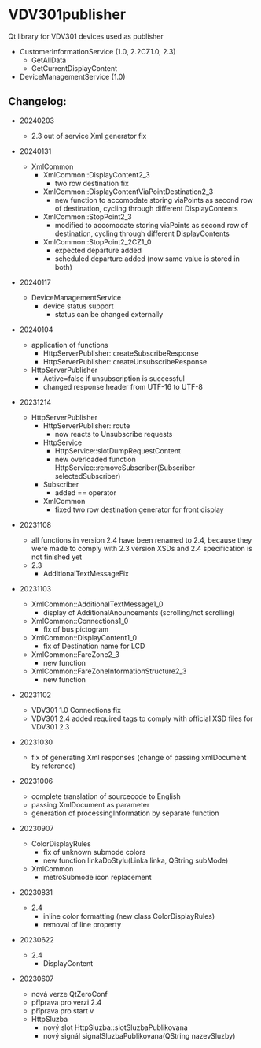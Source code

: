 # VDV301publisher
Qt library for VDV301 devices used as publisher

- CustomerInformationService (1.0, 2.2CZ1.0, 2.3)
    - GetAllData
    - GetCurrentDisplayContent
- DeviceManagementService (1.0)


## Changelog:
- 20240203
    - 2.3 out of service Xml generator fix
- 20240131
    - XmlCommon 
        - XmlCommon::DisplayContent2_3
            - two row destination fix
        - XmlCommon::DisplayContentViaPointDestination2_3
            - new function to accomodate storing viaPoints as second row of destination, cycling through different DisplayContents 
        - XmlCommon::StopPoint2_3
            - modified to accomodate storing viaPoints as second row of destination, cycling through different DisplayContents 
        - XmlCommon::StopPoint2_2CZ1_0
            - expected departure added
            - scheduled departure added (now same value is stored in both)
        
- 20240117
    - DeviceManagementService
        - device status support
            - status can be changed externally
- 20240104
    - application of functions
        - HttpServerPublisher::createSubscribeResponse
        - HttpServerPublisher::createUnsubscribeResponse
    - HttpServerPublisher
        - Active=false if unsubscription is successful 
        - changed response header from UTF-16 to UTF-8


- 20231214
    - HttpServerPublisher
        - HttpServerPublisher::route
            - now reacts to Unsubscribe requests
        - HttpService
            - HttpService::slotDumpRequestContent
            - new overloaded function HttpService::removeSubscriber(Subscriber selectedSubscriber)
        - Subscriber
            - added == operator
        - XmlCommon
            - fixed two row destination generator for front display 
    

- 20231108
    - all functions in version 2.4 have been renamed to 2.4, because they were made to comply with 2.3 version XSDs and 2.4 specification is not finished yet
    - 2.3
        - AdditionalTextMessageFix

- 20231103
    - XmlCommon::AdditionalTextMessage1_0
        - display of AdditionalAnouncements (scrolling/not scrolling)
    - XmlCommon::Connections1_0
        - fix of bus pictogram
    - XmlCommon::DisplayContent1_0
        - fix of Destination name for LCD
    - XmlCommon::FareZone2_3
        - new function
    - XmlCommon::FareZoneInformationStructure2_3
        - new function
- 20231102
    - VDV301 1.0 Connections fix
    - VDV301 2.4 added required tags to comply with official XSD files for VDV301 2.3
- 20231030
    - fix of generating Xml responses (change of passing xmlDocument by reference)
    
- 20231006
    - complete translation of sourcecode to English
    - passing XmlDocument as parameter
    - generation of processingInformation by separate function

- 20230907
    - ColorDisplayRules
        - fix of unknown submode colors
        - new function linkaDoStylu(Linka linka, QString subMode)
    - XmlCommon 
        - metroSubmode icon replacement

- 20230831
    - 2.4
        - inline color formatting (new class ColorDisplayRules)
        - removal of line property

- 20230622
    - 2.4
        - DisplayContent
- 20230607
    - nová verze QtZeroConf
    - příprava pro verzi 2.4
    - příprava pro start v 
    - HttpSluzba
        - nový slot HttpSluzba::slotSluzbaPublikovana
        - nový signál signalSluzbaPublikovana(QString nazevSluzby)


